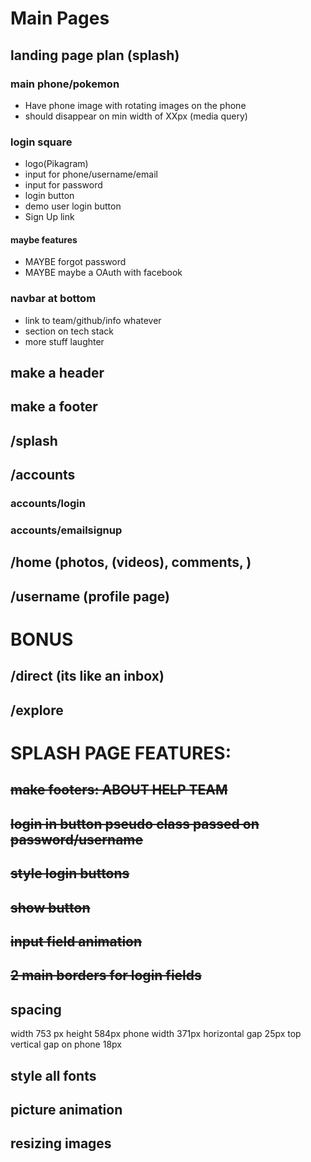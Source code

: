 # Main Pages
## landing page plan (splash)

### main phone/pokemon 
  - Have phone image with rotating images on the phone
  - should disappear on min width of XXpx (media query)

### login square

  - logo(Pikagram)
  - input for phone/username/email
  - input for password
  - login button
  - demo user login button
  - Sign Up link

#### maybe features
  - MAYBE forgot password
  - MAYBE maybe a OAuth with facebook

### navbar at bottom
  - link to team/github/info whatever
  - section on tech stack
  - more stuff laughter


## make a header
## make a footer
## /splash
## /accounts
  ### accounts/login
  ### accounts/emailsignup
## /home (photos, (videos), comments, )
## /username (profile page)

# BONUS
## /direct (its like an inbox)
## /explore


# SPLASH PAGE FEATURES:
## ~~make footers: ABOUT HELP TEAM~~ 
## ~~login in button pseudo class passed on password/username~~
## ~~style login buttons~~
## ~~show button~~
## ~~input field animation~~
## ~~2 main borders for login fields~~

## spacing
width 753 px 
height 584px
phone width 371px
horizontal gap 25px
top vertical gap on phone 18px
## style all fonts
## picture animation
## resizing images